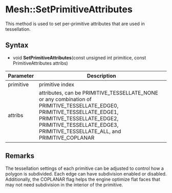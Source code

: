 # Mesh::SetPrimitiveAttributes

This method is used to set per-primitive attributes that are used in tessellation.

## Syntax

- void **SetPrimitiveAttributes**(const unsigned int primitice, const PrimitiveAttributes attribs)

| Parameter | Description |
|---|---|
| primitive | primitive index |
| attribs | attributes, can be PRIMITIVE_TESSELLATE_NONE or any combination of PRIMITIVE_TESSELLATE_EDGE0, PRIMITIVE_TESSELLATE_EDGE1, PRIMITIVE_TESSELLATE_EDGE2, PRIMITIVE_TESSELLATE_EDGE3, PRIMITIVE_TESSELLATE_ALL, and PRIMITIVE_COPLANAR |

## Remarks

The tessellation settings of each primitive can be adjusted to control how a polygon is subdivided. Each edge can have subdivision enabled or disabled. Additionally, the COPLANAR flag helps the engine optimize flat faces that may not need subdivision in the interior of the primitive.
